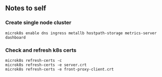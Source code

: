 ## Notes to self

### Create single node cluster
```
microk8s enable dns ingress metallb hostpath-storage metrics-server dashboard
```

### Check and refresh k8s certs
```
microk8s refresh-certs -c
microk8s refresh-certs -e server.crt
microk8s refresh-certs -e front-proxy-client.crt
```
